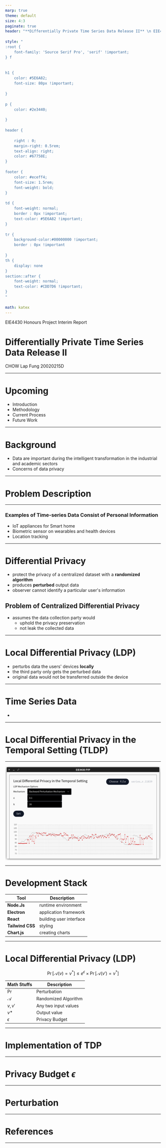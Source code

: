 ```yaml
---
marp: true
theme: default
size: 4:3
paginate: true
header: "**Differentially Private Time Series Data Release II** \n EIE4430 Honours Project &emsp; _Interim Presentation_"

style: "
:root {
    font-family: 'Source Serif Pro', 'serif' !important;
} f


h1 {
    color: #5E6A82;
    font-size: 80px !important;

}

p {
    color: #2e3440;
    
}

header {

    right : 0;
    margin-right: 0.5rem;
    text-align: right;
    color: #67758E;
}

footer {
    color: #eceff4;
    font-size: 1.5rem;
    font-weight: bold;
}

td {
    font-weight: normal;
    border : 0px !important;
    text-color: #5E6A82 !important;
}

tr {
    background-color:#00000000 !important;
    border : 0px !important
  
}
th {
    display: none
}
section::after {
    font-weight: normal;
    text-color: #CDD7D6 !important;
}
"

math: katex
---
```


<!-- _paginate: false -->
<!-- _header: "" -->
<!-- _backgroundColor: "#eceff4"-->

EIE4430 Honours Project
Interim Report

# Differentially Private Time Series Data Release II

CHOW Lap Fung
20020215D

---

<!-- _footer: "Presentation Overview" -->

# Upcoming

-   Introduction
-   Methodology
-   Current Process
-   Future Work

---

<!-- footer: "Introduction" -->

# Background

-   Data are important during the intelligent transformation in the industrial and academic sectors
-   Concerns of data privacy

---

# Problem Description

---
### Examples of Time-series Data Consist of Personal Information 
-	IoT appliances for Smart home
-	Biometric sensor on wearables and health devices 
-	Location tracking



---
<!-- footer: "Background Knowledge" -->
# Differential Privacy
- protect the privacy of a centralized dataset with a **randomized algorithm**
- produces **perturbed** output data
- observer cannot identify a particular user's information
## Problem of Centralized Differential Privacy
- assumes the data collection party would
  - uphold the privacy preservation
  - not leak the collected data
---

# Local Differential Privacy (LDP)
- perturbs data the users' devices **locally**
- the third party only gets the perturbed data
- original data would not be transferred outside the device

---
# Time Series Data
- 

---
# Local Differential Privacy in the Temporal Setting (TLDP)


---
<!-- footer: "Methodology" -->

![](./.assets/img01.png)



---
# Development Stack
| Tool             | Description             |
| ---------------- | ----------------------- |
| **Node.Js**      | runtime environment     |
| **Electron**     | application framework   |
| **React**        | building user interface |
| **Tailwind CSS** | styling                 |
| **Chart.js**     | creating charts         |

---
# Local Differential Privacy (LDP)


$$
\operatorname{Pr}[\mathcal{A}(v)=v^*] \le e^\epsilon \times \operatorname{Pr}[\mathcal{A}(v')=v^*]
$$



| Math Stuffs   | Description          |
| ------------- | -------------------- |
| $\Pr$         | Perturbation         |
| $\mathcal{A}$ | Randomized Algorithm |
| $v, v'$       | Any two input values |
| $v*$          | Output value         |
| $\epsilon$    | Privacy Budget       |
---
# Implementation of TDP
---
# Privacy Budget $\epsilon$

---

# Perturbation

---

# References

---
